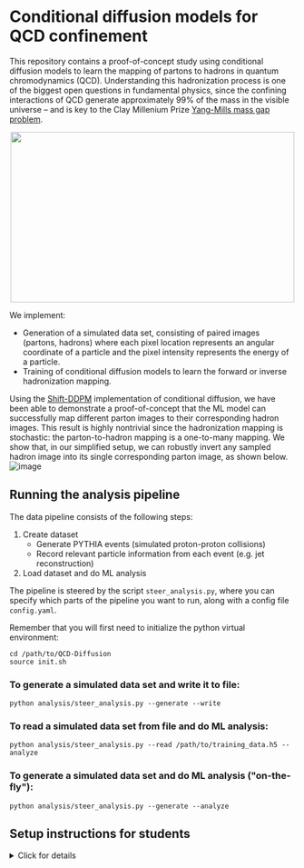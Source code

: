 # Conditional diffusion models for QCD confinement

This repository contains a proof-of-concept study using conditional diffusion models to learn the mapping of partons to hadrons in quantum chromodynamics (QCD).
Understanding this hadronization process is one of the biggest open questions in fundamental physics, since the confining interactions of QCD generate approximately 99% of the mass in the visible universe – and is key to the Clay Millenium Prize [Yang-Mills mass gap problem](https://www.claymath.org/millennium/yang-mills-the-maths-gap/).

<div align="center">
<img src="https://github.com/jdmulligan/QCD-Diffusion/assets/16219745/114be3cb-e2c1-476d-890d-e2128a2ae127" width="500" height="300">
</div>  
  
We implement:
- Generation of a simulated data set, consisting of paired images (partons, hadrons) where each pixel location represents an angular coordinate of a particle and the pixel intensity represents the energy of a particle.
- Training of conditional diffusion models to learn the forward or inverse hadronization mapping.

Using the [Shift-DDPM](https://arxiv.org/abs/2302.02373) implementation of conditional diffusion, we have been able to demonstrate a proof-of-concept that the ML model can successfully map different parton images to their corresponding hadron images. This result is highly nontrivial since the hadronization mapping is stochastic: the parton-to-hadron mapping is a one-to-many mapping. We show that, in our simplified setup, we can robustly invert any sampled hadron image into its single corresponding parton image, as shown below.
![image](https://github.com/jdmulligan/QCD-Diffusion/assets/16219745/7810cb92-69f7-4b0e-a7b0-e8a289656663)


## Running the analysis pipeline
  
The data pipeline consists of the following steps:
1. Create dataset
   - Generate PYTHIA events (simulated proton-proton collisions)
   - Record relevant particle information from each event (e.g. jet reconstruction)
2. Load dataset and do ML analysis

The pipeline is steered by the script `steer_analysis.py`, where you can specify which parts of the pipeline you want to run, along with a config file `config.yaml`.
 
Remember that you will first need to initialize the python virtual environment:
```
cd /path/to/QCD-Diffusion
source init.sh
```

### To generate a simulated data set and write it to file:
```
python analysis/steer_analysis.py --generate --write
```

### To read a simulated data set from file and do ML analysis:
```
python analysis/steer_analysis.py --read /path/to/training_data.h5 --analyze
```

### To generate a simulated data set and do ML analysis ("on-the-fly"):
```
python analysis/steer_analysis.py --generate --analyze
```

## Setup instructions for students
<details>
  <summary>Click for details</summary>
<br/> 

For reference, our reading and exercise list is linked here:
 - [Reading list](https://docs.google.com/document/d/1nDz0PvdvrQR79-z-nHU7dbMzTct1-O_NcjJzVuuaj5E/edit?usp=sharing)
 - [Google drive](https://drive.google.com/drive/u/0/folders/1eoGmWkVxYjx8As7fMrWZZGoWCt5Qil5U)
  
To begin, we need to set up a few things to be able to run our code and keep track of our changes with version control. Don't allow yourself to get stuck – if you are spending more than e.g. 10 minutes on a given step and are not sure what to do, ask one of us – don't hesitate.
  
We also encourage you to liberally use ChatGPT for software questions, both techincal (e.g. "How do I navigate to a certain directory on a linux terminal?", "I got this error after trying to do X: <paste error>") and conceptual ("Why do I want to use version control when writing code?", "What is a python virtual environment?"). 
  
To start, do the following:
  - Create a [GitHub](https://github.com) account
  - We will create an account for you on the `hiccup` cluster, a local computing cluster that we will use this summer. 
    - Open a terminal on your laptop and try to login: `ssh <user>@hic.lbl.gov`
      - Your home directory (`/home/<user>`) is where you can store your code
      - The `/rstorage` directory should be used to store data that you generate from your analysis (e.g. ML training datasets)
    - [generate an SSH key](https://docs.github.com/en/authentication/connecting-to-github-with-ssh/generating-a-new-ssh-key-and-adding-it-to-the-ssh-agent?platform=linux) and upload it to your GitHub account
    - Clone this repository: `git clone <url>`
  - On your laptop, [download VSCode](https://code.visualstudio.com) 
    - Install the `Remote-SSH` extension – this will allow you to easily edit code on hiccup via your laptop's editor
    - Create a new workspace that ssh to hiccup, and add the folder for this repository to the workspace
    - Now, try to open a file and check that you can edit it successfully (with the changes being reflected on hiccup)
  
Now we are ready to set up the specific environment for our analysis.
  
### Setup software environment for our analysis – on hiccup cluster
  
If you are using the terminal inside of VSCode, you can logon to the hiccupgpu node by install the "Remote-SSH" extension in VSCode and adding a new remote server:
```
 Host hic.lbl.gov 
 ...
   Hostname hic.lbl.gov
   User <usr>
   Port 1142
```
 
Alternately, you can log directly onto the hiccup GPU node with:
```
ssh <user>@hic.lbl.gov -p 1142
```
  
Now we need to initialize the environment: load heppy (for Monte Carlo event generation and jet finding), set the python version, and create a virtual environment for python packages.
We have set up an initialization script to take care of this. 
The first time you set up, you can do:
```
cd ML_Jets_Summer2023
source init.sh --install
```
  
On subsequent times, you don't need to pass the `install` flag:
```
cd ML_Jets_Summer2023
source init.sh
```

Now we are ready to run our scripts.

   
</details>
